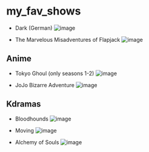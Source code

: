# my_fav_shows

- Dark (German)
![image](https://th.bing.com/th/id/OIP.nPAKvH8i2Iiiqd-_4EgHfwHaEK?rs=1&pid=ImgDetMain)

- The Marvelous Misadventures of Flapjack
![image](https://i.pinimg.com/736x/77/82/55/77825575c286fea6f70c940fbe7fc5a2.jpg)

## Anime
- Tokyo Ghoul (only seasons 1-2)
![image](https://th.bing.com/th/id/R.f5c8b70a629be24f03523ed15094db47?rik=%2bXOT%2fJN9a9uvSA&riu=http%3a%2f%2fi.ytimg.com%2fvi%2fa2KX7_Mbbn4%2fmaxresdefault.jpg&ehk=yiAnxTOwZWKrPkd4Q5QBVOKNFW44THXnQ8UqBe8CxFU%3d&risl=&pid=ImgRaw&r=0)


- JoJo Bizarre Adventure
![image](https://th.bing.com/th/id/OIP.vafVC8LeUmjwb-LBAImHCgHaEb?w=311&h=186&c=7&r=0&o=5&dpr=1.5&pid=1.7)
## Kdramas
- Bloodhounds 
![image](https://img.jagrantv.com/article/rc1043049/1686743424-bloodhound.jpg)



- Moving 
![image](https://orangemagazine.ph/wp-content/uploads/2023/12/Moving.jpg)

- Alchemy of Souls
![image](https://m.media-amazon.com/images/M/MV5BZGU1ODJmM2UtNDk0OS00MWIyLWJlNjItMDU3MTU2ZmYxNTM4XkEyXkFqcGdeQXVyMTQyMTMwOTk0._V1_.jpg)